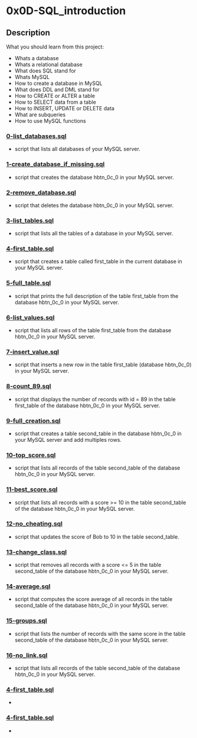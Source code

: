 # 0x0D-SQL_introduction

## Description
What you should learn from this project:
* Whats a database
* Whats a relational database
* What does SQL stand for
* Whats MySQL
* How to create a database in MySQL
* What does DDL and DML stand for
* How to CREATE or ALTER a table
* How to SELECT data from a table
* How to INSERT, UPDATE or DELETE data
* What are subqueries
* How to use MySQL functions



### [0-list_databases.sql](./0-list_databases.sql)
* script that lists all databases of your MySQL server.


### [1-create_database_if_missing.sql](./1-create_database_if_missing.sql)
* script that creates the database hbtn_0c_0 in your MySQL server.


### [2-remove_database.sql](./2-remove_database.sql)
* script that deletes the database hbtn_0c_0 in your MySQL server. 


### [3-list_tables.sql](./3-list_tables.sql)
* script that lists all the tables of a database in your MySQL server.


### [4-first_table.sql](./4-first_table.sql)
* script that creates a table called first_table in the current database in your MySQL server.


### [5-full_table.sql](./5-full_table.sql)
* script that prints the full description of the table first_table from the database hbtn_0c_0 in your MySQL server.


### [6-list_values.sql](./6-list_values.sql)
* script that lists all rows of the table first_table from the database hbtn_0c_0 in your MySQL server.


### [7-insert_value.sql](./7-insert_value.sql)
* script that inserts a new row in the table first_table (database hbtn_0c_0) in your MySQL server.


### [8-count_89.sql](./8-count_89.sql)
* script that displays the number of records with id = 89 in the table first_table of the database hbtn_0c_0 in your MySQL server.


### [9-full_creation.sql](.9-full_creation.sql)
* script that creates a table second_table in the database hbtn_0c_0 in your MySQL server and add multiples rows.


### [10-top_score.sql](./10-top_score.sql)
*  script that lists all records of the table second_table of the database hbtn_0c_0 in your MySQL server.


### [11-best_score.sql](./11-best_score.sql)
*  script that lists all records with a score >= 10 in the table second_table of the database hbtn_0c_0 in your MySQL server.


### [12-no_cheating.sql](./12-no_cheating.sql)
* script that updates the score of Bob to 10 in the table second_table.


### [13-change_class.sql](./13-change_class.sql)
* script that removes all records with a score <= 5 in the table second_table of the database hbtn_0c_0 in your MySQL server.


### [14-average.sql](./14-average.sql)
* script that computes the score average of all records in the table second_table of the database hbtn_0c_0 in your MySQL server.


### [15-groups.sql](./15-groups.sql)
* script that lists the number of records with the same score in the table second_table of the database hbtn_0c_0 in your MySQL server.


### [16-no_link.sql](./16-no_link.sql)
* script that lists all records of the table second_table of the database hbtn_0c_0 in your MySQL server.


### [4-first_table.sql](./4-first_table.sql)
*

### [4-first_table.sql](./4-first_table.sql)
*

